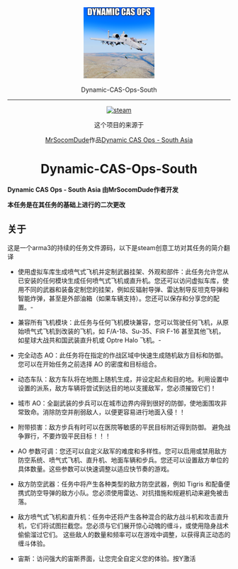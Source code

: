 <div align="center">
   <img width="160" src="./images/photo.jpg" alt="logo"></br>

   Dynamic-CAS-Ops-South 

----

[![steam](https://img.shields.io/badge/Steam-Goto%20)](https://steamcommunity.com/sharedfiles/filedetails/?id=2949924505&searchtext=Dynamic+CAS+Ops)



这个项目的来源于
     <p><a href = "https://steamcommunity.com/id/MrSocomDude">MrSocomDude</a>作品<a href = "https://steamcommunity.com/sharedfiles/filedetails/?id=2949924505&searchtext=Dynamic+CAS+Ops/">Dynamic CAS Ops - South Asia</a></p>
     
</div>

<center>

# Dynamic-CAS-Ops-South 

</center>

**Dynamic CAS Ops - South Asia 由MrSocomDude作者开发**

 **本任务是在其任务的基础上进行的二次更改**

## 关于

这是一个arma3的持续的任务文件源码，以下是steam创意工坊对其任务的简介翻译

- 使用虚拟车库生成喷气式飞机并定制武器挂架、外观和部件：此任务允许您从已安装的任何模块生成任何喷气式飞机或直升机。您还可以访问虚拟车库，使用不同的武器和装备定制您的挂架，例如反辐射导弹、雷达制导反坦克导弹和智能炸弹，甚至是外部油箱（如果车辆支持）。您还可以保存和分享您的配置。-

- 兼容所有飞机模块：此任务与任何飞机模块兼容，您可以驾驶任何飞机，从原始喷气式飞机到改装的飞机，如 F/A-18、Su-35、FIR F-16 甚至其他飞机，如星球大战共和国武装直升机或 Optre Halo 飞机。-

- 完全动态 AO：此任务将在指定的作战区域中快速生成随机敌方目标和防御。您可以在开始任务之前选择 AO 的密度和目标组合。

- 动态车队：敌方车队将在地图上随机生成，并设定起点和目的地。利用设置中设置的派系，敌方车辆将尝试到达目的地以支援敌军，您必须摧毁它们！

- 城市 AO：全副武装的步兵可以在城市边界内得到很好的防御，使地面围攻非常致命。消除防空并削弱敌人，以便更容易进行地面入侵！！

- 附带损害：敌方步兵有时可以在医院等敏感的平民目标附近得到防御。
避免战争罪行，不要炸毁平民目标！！！

- AO 参数可调：您还可以自定义敌军的难度和多样性。您可以启用或禁用敌方防空系统、喷气式飞机、直升机、地面车辆和步兵。您还可以设置敌方单位的具体数量。这些参数可以快速调整以适应快节奏的游戏。

- 敌方防空武器：任务中将产生各种类型的敌方防空武器，例如 Tigris 和配备便携式防空导弹的敌方小队。您必须使用雷达、对抗措施和规避机动来避免被击落。

- 敌方喷气式飞机和直升机：任务中还将产生各种混合的敌方战斗机和攻击直升机，它们将试图拦截您。您必须与它们展开惊心动魄的缠斗，或使用隐身战术偷偷溜过它们。
这些敌人的数量和频率可以在游戏中调整，以获得真正动态的缠斗体验。

- 宙斯：访问强大的宙斯界面，让您完全自定义您的体验。按Y激活





